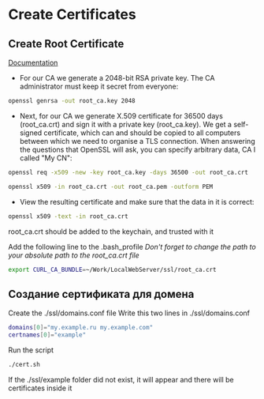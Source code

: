 # Create Certificates

## Create Root Certificate

[Documentation](https://habr.com/ru/articles/671730/)

* For our CA we generate a 2048-bit RSA private key. The CA administrator must keep it secret from everyone:

```bash
openssl genrsa -out root_ca.key 2048
```

* Next, for our CA we generate X.509 certificate for 36500 days (root_ca.crt) and sign it with a private key (root_ca.key). We get a self-signed certificate, which can and should be copied to all computers between which we need to organise a TLS connection. When answering the questions that OpenSSL will ask, you can specify arbitrary data, CA I called "My CN":

```bash
openssl req -x509 -new -key root_ca.key -days 36500 -out root_ca.crt

openssl x509 -in root_ca.crt -out root_ca.pem -outform PEM
```

* View the resulting certificate and make sure that the data in it is correct:

```bash
openssl x509 -text -in root_ca.crt
```

root_ca.crt should be added to the keychain, and trusted with it

Add the following line to the .bash_profile *Don't forget to change the path to your absolute path to the root_ca.crt file*

```bash
export CURL_CA_BUNDLE=~/Work/LocalWebServer/ssl/root_ca.crt
```

## Создание сертификата для домена

Create the ./ssl/domains.conf file
Write this two lines in ./ssl/domains.conf

```bash
domains[0]="my.example.ru my.example.com"
certnames[0]="example"
```

Run the script

```bash
./cert.sh
```

If the ./ssl/example folder did not exist, it will appear and there will be certificates inside it
